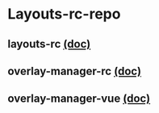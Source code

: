 # Layouts-rc-repo

## layouts-rc [(doc)](packages/layouts/README.md)

## overlay-manager-rc [(doc)](packages/overlay-rc/README.md)

## overlay-manager-vue [(doc)](packages/overlay-vue/README.md)
